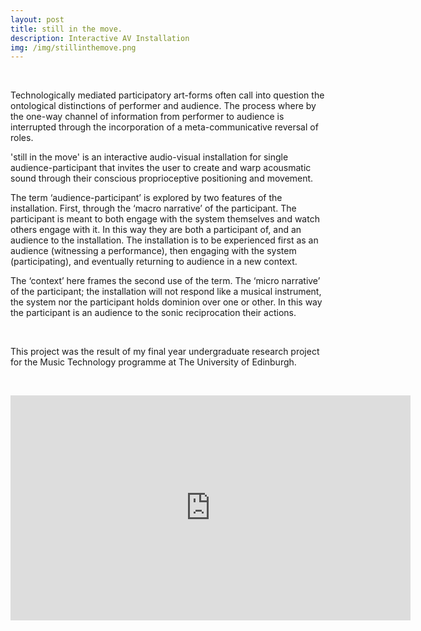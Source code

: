 ```yaml
---
layout: post
title: still in the move.
description: Interactive AV Installation
img: /img/stillinthemove.png
---
```


<div class="img_row">
	<img class="col three" src="{{ site.baseurl }}/img/still-in-the-move.gif" alt="" title="example image"/>
</div>

<br>

Technologically mediated participatory art-forms often call into question the ontological distinctions of performer and audience. The process where by the one-way channel of information from performer to audience is interrupted through the incorporation of a meta-communicative reversal of roles.

'still in the move' is an interactive audio-visual installation for single audience-participant that invites the user to create and warp acousmatic sound through their conscious proprioceptive positioning and movement.

The term ‘audience-participant’ is explored by two features of the installation. First, through the ‘macro narrative’ of the participant. The participant is meant to both engage with the system themselves and watch others engage with it. In this way they are both a participant of, and an audience to the installation. The installation is to be experienced first as an audience (witnessing a performance), then engaging with the system (participating), and eventually returning to audience in a new context.

The ‘context’ here frames the second use of the term. The ‘micro narrative’ of the participant; the installation will not respond like a musical instrument, the system nor the participant holds dominion over one or other. In this way the participant is an audience to the sonic reciprocation their actions.

<br>

This project was the result of my final year undergraduate research project for the Music Technology programme at The University of Edinburgh.

<br>

<p align="center"><iframe src="https://player.vimeo.com/video/223891990?title=0&byline=0&portrait=0" width="640" height="360" frameborder="0" webkitallowfullscreen mozallowfullscreen allowfullscreen></iframe>
